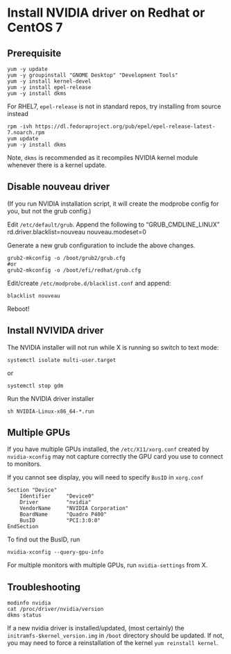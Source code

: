 # Install NVIDIA driver on Redhat or CentOS 7 


## Prerequisite
```
yum -y update
yum -y groupinstall "GNOME Desktop" "Development Tools"
yum -y install kernel-devel
yum -y install epel-release
yum -y install dkms
```

For RHEL7, `epel-release` is not in standard repos, try installing from source instead 
```
rpm -ivh https://dl.fedoraproject.org/pub/epel/epel-release-latest-7.noarch.rpm
yum update
yum -y install dkms
```
Note, `dkms` is recommended as it recompiles NVIDIA kernel module whenever there is a kernel update.


## Disable nouveau driver
(If you run NVIDIA installation script, it will create the modprobe config for you, but not the grub config.)

Edit `/etc/default/grub`. Append the following  to “GRUB_CMDLINE_LINUX”
rd.driver.blacklist=nouveau nouveau.modeset=0

Generate a new grub configuration to include the above changes.
```
grub2-mkconfig -o /boot/grub2/grub.cfg
#or 
grub2-mkconfig -o /boot/efi/redhat/grub.cfg
```

Edit/create `/etc/modprobe.d/blacklist.conf` and append:
```
blacklist nouveau
```
Reboot!

## Install NVIVIDA driver 
The NVIDIA installer will not run while X is running so switch to text mode:
```
systemctl isolate multi-user.target
```
or 
```
systemctl stop gdm
```

Run the NVIDIA driver installer 
```
sh NVIDIA-Linux-x86_64-*.run
```

## Multiple GPUs
If you have multiple GPUs installed, the `/etc/X11/xorg.conf` created by `nvidia-xconfig` may not capture correctly the GPU card you use to connect to monitors. 

If you cannot see display, you will need to specify `BusID` in `xorg.conf`

```
Section "Device"
    Identifier     "Device0"
    Driver         "nvidia"
    VendorName     "NVIDIA Corporation"
    BoardName      "Quadro P400"
    BusID          "PCI:3:0:0"
EndSection
```
To find out the BusID,  run
```
nvidia-xconfig --query-gpu-info
```

For multiple monitors with multiple GPUs, run `nvidia-settings` from X. 

## Troubleshooting 
```
modinfo nvidia
cat /proc/driver/nvidia/version 
dkms status
```
If a new nvidia driver is installed/updated, (most certainly) the `initramfs-$kernel_version.img` in `/boot` directory should be updated. If not, you may need to force a reinstallation of the kernel ``yum reinstall kernel``. 






